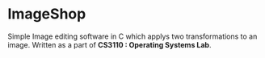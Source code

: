 # ImageShop
Simple Image editing software in C which applys two transformations to an image. Written as a part of **CS3110 : Operating Systems Lab**.